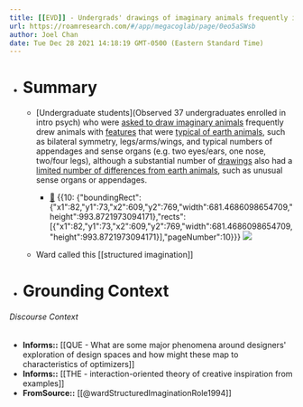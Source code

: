 ```yaml
---
title: [[EVD]] - Undergrads' drawings of imaginary animals frequently included typical features from earth animals, with occasional deviations - [[@wardStructuredImaginationRole1994]]
url: https://roamresearch.com/#/app/megacoglab/page/0eo5aSWsb
author: Joel Chan
date: Tue Dec 28 2021 14:18:19 GMT-0500 (Eastern Standard Time)
---
```


- # Summary

    - [Undergraduate students](Observed 37 undergraduates enrolled in intro psych) who were [asked to draw imaginary animals](((zwS0EXV9n))) frequently drew animals with [features](((3M9PoLNDg))) that were [typical of earth animals](((CwNnKVLFv))), such as bilateral symmetry, legs/arms/wings, and typical numbers of appendages and sense organs (e.g. two eyes/ears, one nose, two/four legs), although a substantial number of [drawings](((hYbIddsIH))) also had a [limited number of differences from earth animals](((O1BIsqaIh))), such as unusual sense organs or appendages.

        - [📑](((nbW2xQisd))) {{10: {"boundingRect":{"x1":82,"y1":73,"x2":609,"y2":769,"width":681.4686098654709,"height":993.8721973094171},"rects":[{"x1":82,"y1":73,"x2":609,"y2":769,"width":681.4686098654709,"height":993.8721973094171}],"pageNumber":10}}} ![](https://firebasestorage.googleapis.com/v0/b/roampdf.appspot.com/o/public%2Fimages%2F1614483488367.png?alt=media&token=b9318cf0-2e53-41df-84b4-2936b4bac38b)

    - Ward called this [[structured imagination]]
- # Grounding Context

###### Discourse Context

- **Informs::** [[QUE - What are some major phenomena around designers' exploration of design spaces and how might these map to characteristics of optimizers]]
- **Informs::** [[THE - interaction-oriented theory of creative inspiration from examples]]
- **FromSource::** [[@wardStructuredImaginationRole1994]]
